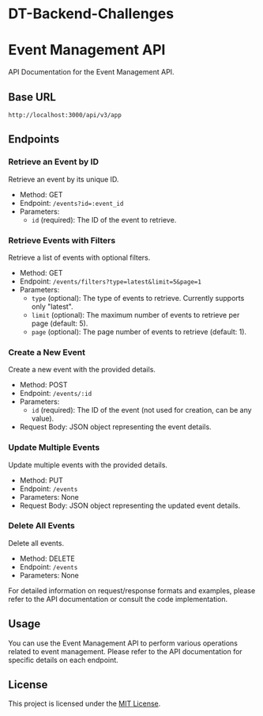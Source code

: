 # DT-Backend-Challenges
# Event Management API

API Documentation for the Event Management API.

## Base URL

`http://localhost:3000/api/v3/app`

## Endpoints

### Retrieve an Event by ID

Retrieve an event by its unique ID.

- Method: GET
- Endpoint: `/events?id=:event_id`
- Parameters:
  - `id` (required): The ID of the event to retrieve.

### Retrieve Events with Filters

Retrieve a list of events with optional filters.

- Method: GET
- Endpoint: `/events/filters?type=latest&limit=5&page=1`
- Parameters:
  - `type` (optional): The type of events to retrieve. Currently supports only "latest".
  - `limit` (optional): The maximum number of events to retrieve per page (default: 5).
  - `page` (optional): The page number of events to retrieve (default: 1).

### Create a New Event

Create a new event with the provided details.

- Method: POST
- Endpoint: `/events/:id`
- Parameters:
  - `id` (required): The ID of the event (not used for creation, can be any value).
- Request Body: JSON object representing the event details.

### Update Multiple Events

Update multiple events with the provided details.

- Method: PUT
- Endpoint: `/events`
- Parameters: None
- Request Body: JSON object representing the updated event details.

### Delete All Events

Delete all events.

- Method: DELETE
- Endpoint: `/events`
- Parameters: None

For detailed information on request/response formats and examples, please refer to the API documentation or consult the code implementation.

## Usage

You can use the Event Management API to perform various operations related to event management. Please refer to the API documentation for specific details on each endpoint.

## License

This project is licensed under the [MIT License](LICENSE).
